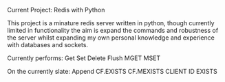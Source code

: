 Current Project: Redis with Python

This project is a minature redis server written in python, though currently limited in functionality the aim is expand the commands and robustness of the server whilst expanding my own personal knowledge and experience with databases and sockets.

Currently performs:
Get
Set
Delete
Flush
MGET
MSET

On the currently slate:
Append
CF.EXISTS
CF.MEXISTS
CLIENT ID
EXISTS